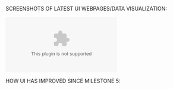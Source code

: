 SCREENSHOTS OF LATEST UI WEBPAGES/DATA VISUALIZATION:

![Screenshot of Home: current location](linkhere.com)



HOW UI HAS IMPROVED SINCE MILESTONE 5:
